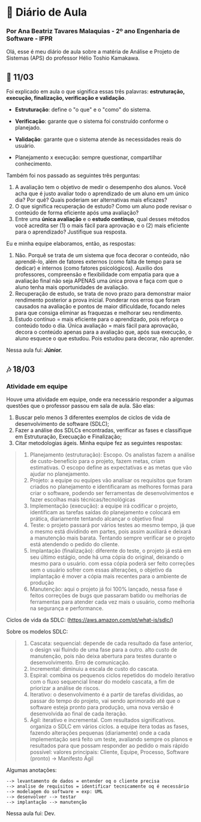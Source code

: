 # 📔 Diário de Aula
### Por Ana Beatriz Tavares Malaquias - 2º ano Engenharia de Software - IFPR

Olá, esse é meu diário de aula sobre a matéria de Análise e Projeto de Sistemas (APS) do professor Hélio Toshio Kamakawa.


## 🎋 11/03

Foi explicado em aula o que significa essas três palavras: **estruturação, execução, finalização, verificação e validação**.

 - **Estruturação**: define o "o que" e o "como" do sistema.
 - **Verificação**: garante que o sistema foi construído conforme o planejado.
 - **Validação**: garante que o sistema atende às necessidades reais do usuário.

 - Planejamento x execução: sempre questionar, compartilhar conhecimento.
 
Também foi nos passado as seguintes três perguntas:
1.  A avaliação tem o objetivo de medir o desempenho dos alunos. Você acha que é justo avaliar todo o aprendizado de um aluno em um único dia? Por quê? Quais poderiam ser alternativas mais eficazes?
2.  O que significa recuperação de estudo? Como um aluno pode revisar o conteúdo de forma eficiente após uma avaliação?
3.  Entre uma  **única avaliação**  e o  **estudo contínuo**, qual desses métodos você acredita ser (1) o mais fácil para aprovação e o (2) mais eficiente para o aprendizado? Justifique sua resposta.

Eu e minha equipe elaboramos, então, as respostas:
1. Não. Porquê se trata de um sistema que foca decorar o conteúdo, não aprendê-lo, além de fatores externos (como falta de tempo para se dedicar) e internos (como fatores psicológicos). Auxilio dos professores, compreensão e flexibilidade com empatia para que a avaliação final não seja APENAS uma única prova e faça com que o aluno tenha mais oportunidades de avaliação.
2. Recuperação de estudo, se trata de novo prazo para demonstrar maior rendimento posterior a prova inicial. Ponderar nos erros que foram causados na avaliação e pontos de maior dificuldade, focando neles para que consiga eliminar as fraquezas e melhorar seu rendimento.
3. Estudo contínuo = mais eficiente para o aprendizado, pois reforça o conteúdo todo o dia. Única avaliação = mais fácil para aprovação, decora o conteúdo apenas para a avaliação que, após sua execução, o aluno esquece o que estudou. Pois estudou para decorar, não aprender.

Nessa aula fui: ***Júnior.***

## 🎶 18/03
### Atividade em equipe
Houve uma atividade em equipe, onde era necessário responder a algumas questões que o professor passou em sala de aula. São elas:
 1.   Buscar pelo menos 3 diferentes exemplos de ciclos de vida de desenvolvimento de software (SDLC);
 2.   Fazer a análise dos SDLCs encontradas, verificar as fases e classifique em Estruturação, Execuação e Finalização;
 3.   Citar metodologias ágeis.
Minha equipe fez as seguintes respostas:

> 1. Planejamento (estruturação): Escopo. Os analistas fazem a análise de custo-benefício para o projeto, fazem metas, criam estimativas. O escopo define as expectativas e as metas que vão ajudar no planejamento. 
> 2. Projeto: a equipe ou equipes vão analisar os requisitos que foram criados no planejamento e identificaram as melhores formas para criar o software, podendo ser ferramentas de desenvolvimentos e fazer escolhas mais técnicas/tecnológicas
> 3. Implementação (execução): a equipe irá codificar o projeto, identificam as tarefas saídas do planejamento e colocará em prática, diariamente tentando alcançar o objetivo final
>  4. Teste: o projeto passará por vários testes ao mesmo tempo, já que o mesmo está dividindo em partes, pois assim auxiliará e deixará a manutenção mais barata. Tentando sempre verificar se o projeto está atendendo o pedido do cliente.
> 5. Implantação (finalização): diferente do teste, o projeto já está em seu último estágio, onde há uma cópia do original, deixando o mesmo para o usuário. com essa cópia poderá ser feito correções sem o usuário sofrer com essas alterações, o objetivo da implantação é mover a cópia mais recentes para o ambiente de produção
> 6. Manutenção: aqui o projeto já foi 100% lançado, nessa fase é feitos correções de bugs que passaram batido ou melhorias de ferramentas para atender cada vez mais o usuário, como melhoria na segurança e performance.

Ciclos de vida da SDLC: (https://aws.amazon.com/pt/what-is/sdlc/)

Sobre os modelos SDLC:

> 1. Cascata: sequencial: depende de cada resultado da fase anterior, o  design vai fluindo de uma fase para a outro. alto custo de manutenção, pois não deixa abertura para testes durante o desenvolvimento. Erro de comunicação.
> 2. Incremental: diminuiu a escala de custo do cascata.
> 3. Espiral: combina os pequenos ciclos repetidos do modelo iterativo com o fluxo sequencial linear do modelo cascata, a fim de priorizar a análise de riscos.
> 4. Iterativo: o desenvolvimento é a partir de tarefas divididas, ao passar do tempo do projeto, vai sendo aprimorado até que o software esteja pronto para produção, uma nova versão é desenvolvida ao final de cada iteração.
> 5. Ágil: iterativo e incremental. Com resultados significativos. organiza o SDLC em vários ciclos. a equipe itera todas as fases, fazendo alterações pequenas (diariamente) onde a cada implementação será feito um teste, avaliando sempre os planos e resultados para que possam responder ao pedido o mais rápido possível: 	valores principais: Cliente, Equipe, Processo, Software (pronto) -> Manifesto Ágil

Algumas anotações:

    --> levantamento de dados = entender oq o cliente precisa 
    --> analise de requisitos = identificar tecnicamente oq é necessário 
    --> modelagem do software = exp: UML 
    --> desenvolver --> testar 
    --> implantação --> manutenção
    
Nessa aula fui: Dev.
